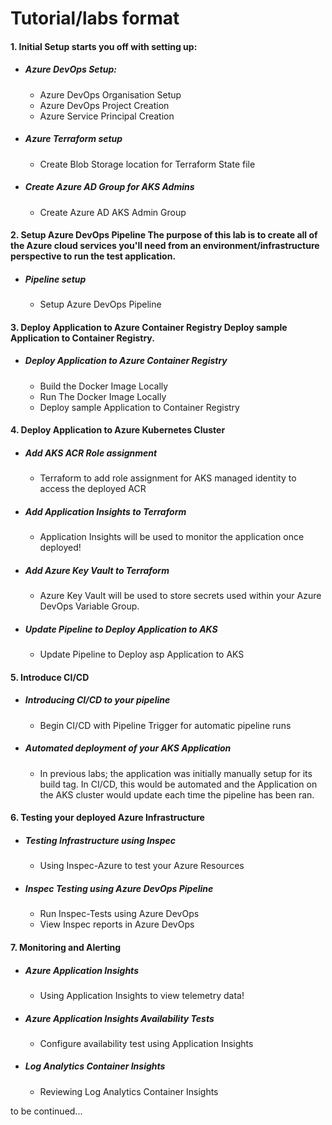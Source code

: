 # Tutorial/labs format


#### 1. Initial Setup starts you off with setting up:
  - ##### Azure DevOps Setup:
    - Azure DevOps Organisation Setup
    - Azure DevOps Project Creation
    - Azure Service Principal Creation
 
  - ##### Azure Terraform setup
    - Create Blob Storage location for Terraform State file
  
  - ##### Create Azure AD Group for AKS Admins
    - Create Azure AD AKS Admin Group


#### 2. Setup Azure DevOps Pipeline The purpose of this lab is to create all of the Azure cloud services you'll need from an environment/infrastructure perspective to run the test application.
  - ##### Pipeline setup
    - Setup Azure DevOps Pipeline


#### 3. Deploy Application to Azure Container Registry Deploy sample Application to Container Registry.
  - ##### Deploy Application to Azure Container Registry
    - Build the Docker Image Locally
    - Run The Docker Image Locally
    - Deploy sample Application to Container Registry


#### 4. Deploy Application to Azure Kubernetes Cluster
  - ##### Add AKS ACR Role assignment
    - Terraform to add role assignment for AKS managed identity to access the deployed ACR

  - ##### Add Application Insights to Terraform
    - Application Insights will be used to monitor the application once deployed!

  - ##### Add Azure Key Vault to Terraform
    - Azure Key Vault will be used to store secrets used within your Azure DevOps Variable Group.

  - ##### Update Pipeline to Deploy Application to AKS
    - Update Pipeline to Deploy asp Application to AKS


#### 5. Introduce CI/CD
  - ##### Introducing CI/CD to your pipeline
    - Begin CI/CD with Pipeline Trigger for automatic pipeline runs

  - ##### Automated deployment of your AKS Application
    - In previous labs; the application was initially manually setup for its build tag. In CI/CD, this would be automated and the Application on the AKS cluster would update each time the pipeline has been ran.


#### 6. Testing your deployed Azure Infrastructure
  - ##### Testing Infrastructure using Inspec
    - Using Inspec-Azure to test your Azure Resources

  - ##### Inspec Testing using Azure DevOps Pipeline
    - Run Inspec-Tests using Azure DevOps
    - View Inspec reports in Azure DevOps


#### 7. Monitoring and Alerting
  - ##### Azure Application Insights
    - Using Application Insights to view telemetry data!

  - ##### Azure Application Insights Availability Tests
    - Configure availability test using Application Insights

  - ##### Log Analytics Container Insights
    - Reviewing Log Analytics Container Insights

to be continued...
